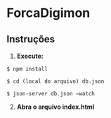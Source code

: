 # ForcaDigimon

## Instruções

1. **Execute:** 

  ```
  $ npm install 
  
  $ cd (local do arquivo) db.json
  
  $ json-server db.json —watch
  ```

2. **Abra o arquivo index.html**
